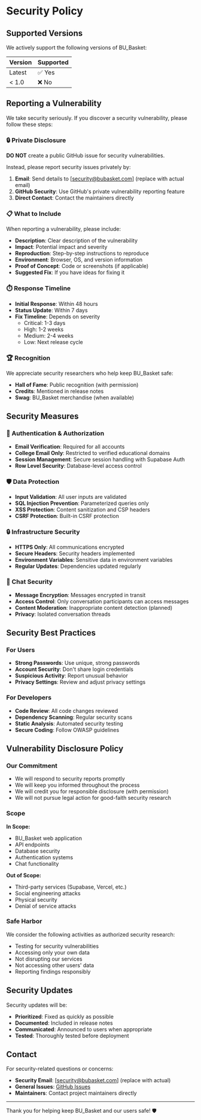# Security Policy

## Supported Versions

We actively support the following versions of BU_Basket:

| Version | Supported          |
| ------- | ------------------ |
| Latest  | ✅ Yes             |
| < 1.0   | ❌ No              |

## Reporting a Vulnerability

We take security seriously. If you discover a security vulnerability, please follow these steps:

### 🔒 Private Disclosure

**DO NOT** create a public GitHub issue for security vulnerabilities.

Instead, please report security issues privately by:

1. **Email**: Send details to [security@bubasket.com] (replace with actual email)
2. **GitHub Security**: Use GitHub's private vulnerability reporting feature
3. **Direct Contact**: Contact the maintainers directly

### 📋 What to Include

When reporting a vulnerability, please include:

- **Description**: Clear description of the vulnerability
- **Impact**: Potential impact and severity
- **Reproduction**: Step-by-step instructions to reproduce
- **Environment**: Browser, OS, and version information
- **Proof of Concept**: Code or screenshots (if applicable)
- **Suggested Fix**: If you have ideas for fixing it

### ⏱️ Response Timeline

- **Initial Response**: Within 48 hours
- **Status Update**: Within 7 days
- **Fix Timeline**: Depends on severity
  - Critical: 1-3 days
  - High: 1-2 weeks
  - Medium: 2-4 weeks
  - Low: Next release cycle

### 🏆 Recognition

We appreciate security researchers who help keep BU_Basket safe:

- **Hall of Fame**: Public recognition (with permission)
- **Credits**: Mentioned in release notes
- **Swag**: BU_Basket merchandise (when available)

## Security Measures

### 🔐 Authentication & Authorization

- **Email Verification**: Required for all accounts
- **College Email Only**: Restricted to verified educational domains
- **Session Management**: Secure session handling with Supabase Auth
- **Row Level Security**: Database-level access control

### 🛡️ Data Protection

- **Input Validation**: All user inputs are validated
- **SQL Injection Prevention**: Parameterized queries only
- **XSS Protection**: Content sanitization and CSP headers
- **CSRF Protection**: Built-in CSRF protection

### 🔒 Infrastructure Security

- **HTTPS Only**: All communications encrypted
- **Secure Headers**: Security headers implemented
- **Environment Variables**: Sensitive data in environment variables
- **Regular Updates**: Dependencies updated regularly

### 💬 Chat Security

- **Message Encryption**: Messages encrypted in transit
- **Access Control**: Only conversation participants can access messages
- **Content Moderation**: Inappropriate content detection (planned)
- **Privacy**: Isolated conversation threads

## Security Best Practices

### For Users

- **Strong Passwords**: Use unique, strong passwords
- **Account Security**: Don't share login credentials
- **Suspicious Activity**: Report unusual behavior
- **Privacy Settings**: Review and adjust privacy settings

### For Developers

- **Code Review**: All code changes reviewed
- **Dependency Scanning**: Regular security scans
- **Static Analysis**: Automated security testing
- **Secure Coding**: Follow OWASP guidelines

## Vulnerability Disclosure Policy

### Our Commitment

- We will respond to security reports promptly
- We will keep you informed throughout the process
- We will credit you for responsible disclosure (with permission)
- We will not pursue legal action for good-faith security research

### Scope

**In Scope:**
- BU_Basket web application
- API endpoints
- Database security
- Authentication systems
- Chat functionality

**Out of Scope:**
- Third-party services (Supabase, Vercel, etc.)
- Social engineering attacks
- Physical security
- Denial of service attacks

### Safe Harbor

We consider the following activities as authorized security research:

- Testing for security vulnerabilities
- Accessing only your own data
- Not disrupting our services
- Not accessing other users' data
- Reporting findings responsibly

## Security Updates

Security updates will be:

- **Prioritized**: Fixed as quickly as possible
- **Documented**: Included in release notes
- **Communicated**: Announced to users when appropriate
- **Tested**: Thoroughly tested before deployment

## Contact

For security-related questions or concerns:

- **Security Email**: [security@bubasket.com] (replace with actual)
- **General Issues**: [GitHub Issues](https://github.com/ydvSajal/hostel-deal-finder/issues)
- **Maintainers**: Contact project maintainers directly

---

Thank you for helping keep BU_Basket and our users safe! 🛡️
